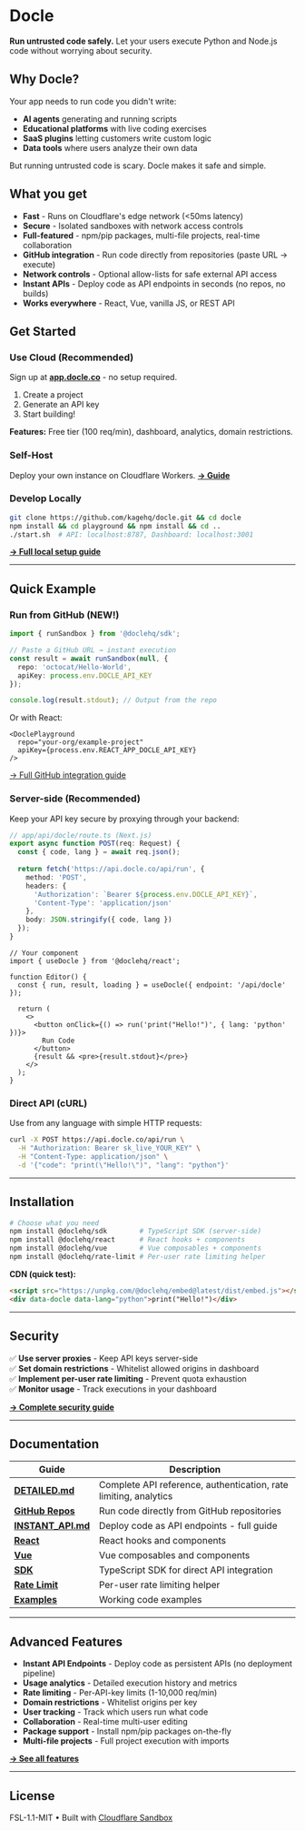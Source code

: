 # Docle

**Run untrusted code safely.** Let your users execute Python and Node.js code without worrying about security.

## Why Docle?

Your app needs to run code you didn't write:
- **AI agents** generating and running scripts
- **Educational platforms** with live coding exercises
- **SaaS plugins** letting customers write custom logic
- **Data tools** where users analyze their own data

But running untrusted code is scary. Docle makes it safe and simple.

## What you get

- **Fast** - Runs on Cloudflare's edge network (<50ms latency)
- **Secure** - Isolated sandboxes with network access controls
- **Full-featured** - npm/pip packages, multi-file projects, real-time collaboration
- **GitHub integration** - Run code directly from repositories (paste URL → execute)
- **Network controls** - Optional allow-lists for safe external API access
- **Instant APIs** - Deploy code as API endpoints in seconds (no repos, no builds)
- **Works everywhere** - React, Vue, vanilla JS, or REST API

## Get Started

### Use Cloud (Recommended)

Sign up at **[app.docle.co](https://app.docle.co)** - no setup required.

1. Create a project
2. Generate an API key
3. Start building!

**Features:** Free tier (100 req/min), dashboard, analytics, domain restrictions.

### Self-Host

Deploy your own instance on Cloudflare Workers. [**→ Guide**](DETAILED.md#deployment-guide)

### Develop Locally

```bash
git clone https://github.com/kagehq/docle.git && cd docle
npm install && cd playground && npm install && cd ..
./start.sh  # API: localhost:8787, Dashboard: localhost:3001
```

[**→ Full local setup guide**](DETAILED.md#deployment-guide)

---

## Quick Example

### Run from GitHub (NEW!)

```typescript
import { runSandbox } from '@doclehq/sdk';

// Paste a GitHub URL → instant execution
const result = await runSandbox(null, {
  repo: 'octocat/Hello-World',
  apiKey: process.env.DOCLE_API_KEY
});

console.log(result.stdout); // Output from the repo
```

Or with React:
```tsx
<DoclePlayground 
  repo="your-org/example-project"
  apiKey={process.env.REACT_APP_DOCLE_API_KEY}
/>
```

[→ Full GitHub integration guide](docs/github-repos.md)

### Server-side (Recommended)

Keep your API key secure by proxying through your backend:

```typescript
// app/api/docle/route.ts (Next.js)
export async function POST(req: Request) {
  const { code, lang } = await req.json();
  
  return fetch('https://api.docle.co/api/run', {
    method: 'POST',
    headers: {
      'Authorization': `Bearer ${process.env.DOCLE_API_KEY}`,
      'Content-Type': 'application/json'
    },
    body: JSON.stringify({ code, lang })
  });
}
```

```tsx
// Your component
import { useDocle } from '@doclehq/react';

function Editor() {
  const { run, result, loading } = useDocle({ endpoint: '/api/docle' });
  
  return (
    <>
      <button onClick={() => run('print("Hello!")', { lang: 'python' })}>
        Run Code
      </button>
      {result && <pre>{result.stdout}</pre>}
    </>
  );
}
```

### Direct API (cURL)

Use from any language with simple HTTP requests:

```bash
curl -X POST https://api.docle.co/api/run \
  -H "Authorization: Bearer sk_live_YOUR_KEY" \
  -H "Content-Type: application/json" \
  -d '{"code": "print(\"Hello!\")", "lang": "python"}'
```

---

## Installation

```bash
# Choose what you need
npm install @doclehq/sdk        # TypeScript SDK (server-side)
npm install @doclehq/react      # React hooks + components
npm install @doclehq/vue        # Vue composables + components
npm install @doclehq/rate-limit # Per-user rate limiting helper
```

**CDN (quick test):**
```html
<script src="https://unpkg.com/@doclehq/embed@latest/dist/embed.js"></script>
<div data-docle data-lang="python">print("Hello!")</div>
```

---

## Security

✅ **Use server proxies** - Keep API keys server-side  
✅ **Set domain restrictions** - Whitelist allowed origins in dashboard  
✅ **Implement per-user rate limiting** - Prevent quota exhaustion  
✅ **Monitor usage** - Track executions in your dashboard  

[**→ Complete security guide**](DETAILED.md#security--sandboxing)

---

## Documentation

| Guide | Description |
|-------|-------------|
| **[DETAILED.md](docs/DETAILED.md)** | Complete API reference, authentication, rate limiting, analytics |
| **[GitHub Repos](docs/github-repos.md)** | Run code directly from GitHub repositories |
| **[INSTANT_API.md](docs/INSTANT_API.md)** | Deploy code as API endpoints - full guide |
| **[React](packages/react/README.md)** | React hooks and components |
| **[Vue](packages/vue/README.md)** | Vue composables and components |
| **[SDK](sdk/README.md)** | TypeScript SDK for direct API integration |
| **[Rate Limit](packages/rate-limit/README.md)** | Per-user rate limiting helper |
| **[Examples](examples/)** | Working code examples |

---

## Advanced Features

- **Instant API Endpoints** - Deploy code as persistent APIs (no deployment pipeline)
- **Usage analytics** - Detailed execution history and metrics  
- **Rate limiting** - Per-API-key limits (1-10,000 req/min)
- **Domain restrictions** - Whitelist origins per key
- **User tracking** - Track which users run what code
- **Collaboration** - Real-time multi-user editing
- **Package support** - Install npm/pip packages on-the-fly
- **Multi-file projects** - Full project execution with imports

[**→ See all features**](DETAILED.md)

---

## License

FSL-1.1-MIT • Built with [Cloudflare Sandbox](https://sandbox.cloudflare.com)

